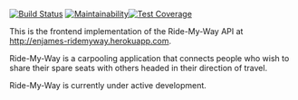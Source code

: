 [![Build Status](https://travis-ci.org/jamesenejo/rmw-frontend.svg?branch=develop)](https://travis-ci.org/jamesenejo/rmw-frontend) [![Maintainability](https://api.codeclimate.com/v1/badges/c06cfbcce3b60a24a545/maintainability)](https://codeclimate.com/github/jamesenejo/rmw-frontend/maintainability)[![Test Coverage](https://api.codeclimate.com/v1/badges/c06cfbcce3b60a24a545/test_coverage)](https://codeclimate.com/github/jamesenejo/rmw-frontend/test_coverage)

This is the frontend implementation of the Ride-My-Way API at http://enjames-ridemyway.herokuapp.com.

Ride-My-Way is a carpooling application that connects people who wish to share their spare seats with others headed in their direction of travel.

Ride-My-Way is currently under active development.
